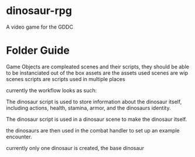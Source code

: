 # dinosaur-rpg
A video game for the GDDC

# Folder Guide
Game Objects are compleated scenes and their scripts, they should be able to be instanciated out of the box
assets are the assets used
scenes are wip scenes
scripts are scripts used in multiple places

currently the workflow looks as such:

  The dinosaur script is used to store information about the dinosaur itself, including actions, health, stamina, armor, and the dinosaurs identity.
  
  The dinosaur script is used in a dinosaur scene to make the dinosaur itself.
  
  the dinosaurs are then used in the combat handler to set up an example encounter.
  
currently only one dinosaur is created, the base dinosaur
